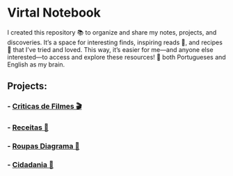 
# Virtal Notebook 

I created this repository 📚 to organize and share my notes, projects, and discoveries. It’s a space for interesting finds, inspiring reads 📖, and recipes 🍲 that I’ve tried and loved. This way, it’s easier for me—and anyone else interested—to access and explore these resources! 🌟 both Portugueses and English as my brain. 


## Projects: 
### - <a href="Criticas_Filmes.md">Criticas de Filmes 🎬 </a>
### - <a href="Receitas.md">Receitas 🍕 </a> 
### - <a href="Roupas/Roupas.md">Roupas Diagrama 👕 </a> 
### - <a href="Cidadania.md"> Cidadania 📄 </a>
